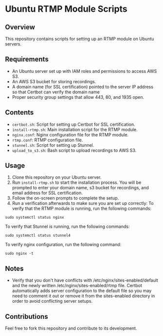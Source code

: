 # Ubuntu RTMP Module Scripts

## Overview
This repository contains scripts for setting up an RTMP module on Ubuntu servers.

## Requirements
- An Ubuntu server set up with IAM roles and permissions to access AWS S3.
- An AWS S3 bucket for storing recordings.
- A domain name (for SSL certification) pointed to the server IP address so that Certbot can verify the domain name
- Proper security group settings that allow 443, 80, and 1935 open. 


## Contents
- `certbot.sh`: Script for setting up Certbot for SSL certification.
- `install-rtmp.sh`: Main installation script for the RTMP module.
- `nginx.conf`: Nginx configuration file for the RTMP module.
- `rtmp.conf`: RTMP configuration file.
- `stunnel.sh`: Script for setting up Stunnel.
- `upload_to_s3.sh`: Bash script to upload recordings to AWS S3.

## Usage
1. Clone this repository on your Ubuntu server.
2. Run `install-rtmp.sh` to start the installation process. You will be prompted to enter your domain name, s3 bucket for recordings, and email address for SSL certification.
3. Follow the on-screen prompts to complete the setup.
4. Run a verification afterwards to make sure you are set up correctly:
To verify that the RTMP module is running, run the following commands:
```
sudo systemctl status nginx 
```
To verify that Stunnel is running, run the following commands:
```
sudo systemctl status stunnel4
```
To verify nginx configuration, run the following command:
```
sudo nginx -t
```

## Notes
- Verify that you don't have conflicts with /etc/nginx/sites-enabled/default and the newly written /etc/nginx/sites-enabled/rtmp file. Certbot automatically adds server configuration to the default file so you may need to comment it out or remove it from the sites-enabled directory in order to avoid conflicting server setups. 


## Contributions
Feel free to fork this repository and contribute to its development.





